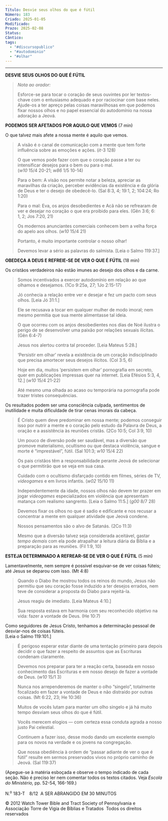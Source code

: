 ```yaml
---
Título: Desvie seus olhos do que é fútil
Número: 183
Criado: 2025-01-05
Modificado: 
Prazo: 2025-02-08
Status: 
Cântico: 
tags:
  - "#discursopublico"
  - "#autodominio"
  - "#olhar"
---
```

---

**DESVIE SEUS OLHOS DO QUE É FÚTIL**

> *Nota ao orador:*
>
> Esforce-se para tocar o coração de seus ouvintes por ler textos-chave
> com o entusiasmo adequado e por raciocinar com base neles. Ajude-os a
> ter apreço pelas coisas maravilhosas em que podemos fixar nossos olhos
> e no papel essencial do autodomínio na nossa adoração a Jeová.

**PODEMOS SER AFETADOS POR AQUILO QUE VEMOS** (7 min)

O que talvez mais afete a nossa mente é aquilo que vemos.

> A visão é o canal de comunicação com a mente que tem forte influência
> sobre as emoções e ações. (*it*-3 128)
>
> O que vemos pode fazer com que o coração passe a ter ou intensificar
> desejos para o bem ou para o mal.  
> (*w10* 15/4 20-21; *w86* 1/5 10-14)
>
> Para o bem: A visão nos permite notar a beleza, apreciar as maravilhas
> da criação, perceber evidências da existência e da glória de Deus e
> ter o desejo de obedecê-lo. (Sal 8:​3, 4; 19:​1, 2; 104:​24; Ro 1:​20)
>
> Para o mal: Eva, os anjos desobedientes e Acã não se refrearam de ver
> e desejar no coração o que era proibido para eles. (Gên 3:​6; 6:​1, 2;
> Jos 7:​20, 21)
>
> Os modernos anunciantes comerciais conhecem bem a velha força do apelo
> aos olhos. (*w10* 15/4 21)
>
> Portanto, é muito importante controlar o nosso olhar!
>
> Devemos levar a sério as palavras do salmista. \[Leia o
> Salmo 119:​37.\]

**OBEDEÇA A DEUS E REFREIE-SE DE VER O QUE É FÚTIL** (18 min)

Os cristãos verdadeiros não estão imunes ao desejo dos olhos e da carne.

> Somos incentivados a exercer autodomínio em relação ao que olhamos e
> desejamos. (1Co 9:​25a, 27; 1Jo 2:​15-17)
>
> Jó conhecia a relação entre ver e desejar e fez um pacto com seus
> olhos. \[Leia Jó 31:​1.\]
>
> Ele se recusava a tocar em qualquer mulher de modo imoral; nem mesmo
> permitia que sua mente alimentasse tal ideia.
>
> O que ocorreu com os anjos desobedientes nos dias de Noé ilustra o
> perigo de se desenvolver uma paixão por relações sexuais ilícitas.
> (Gên 6:​4-​7)
>
> Jesus nos alertou contra tal proceder. \[Leia Mateus 5:​28.\]
>
> ‘Persistir em olhar’ revela a existência de um coração indisciplinado
> que precisa amortecer seus desejos ilícitos. (Col 3:​5, 6)
>
> Hoje em dia, muitos ‘persistem em olhar’ pornografia em secreto, quer
> em publicações impressas quer na internet. \[Leia Efésios 5:​3, 4,
> 12.\] (*w10* 15/4 21-22)
>
> Até mesmo uma olhada ao acaso ou temporária na pornografia pode trazer
> tristes consequências.

Os resultados podem ser uma consciência culpada, sentimentos de
inutilidade e muita dificuldade de tirar cenas imorais da cabeça.

> É Cristo quem deve predominar em nossa mente; podemos conseguir isso
> por nutrir a mente e o coração pelo estudo da Palavra de Deus, a
> oração e a assistência às reuniões cristãs. (2Co 10:​5; Col 3:​9, 10)
>
> Um pouco de diversão pode ser saudável, mas a diversão que promove
> materialismo, ocultismo ou que destaca violência, sangue e morte é
> “imprestável”, fútil. (Sal 101:​3; *w10* 15/4 22)
>
> Os pais cristãos têm a responsabilidade perante Jeová de selecionar o
> que permitirão que se veja em sua casa.
>
> Cuidado com o ocultismo disfarçado contido em filmes, séries de TV,
> *videogames* e em livros infantis. (*w02* 15/10 11)
>
> Independentemente da idade, nossos olhos não devem ter prazer em jogar
> *videogames* especializados em violência que apresentam matança com
> realismo sangrento. \[Leia o Salmo 11:​5.\] (*g00* 8/7 28)
>
> Devemos fixar os olhos no que é sadio e edificante e nos recusar a
> concentrar a mente em qualquer atividade que Jeová condene.
>
> Nossos pensamentos são o alvo de Satanás. (2Co 11:​3)
>
> Mesmo que a diversão talvez seja considerada aceitável, gastar *tempo
> demais* com ela pode atrapalhar a leitura diária da Bíblia e a
> preparação para as reuniões. (Fil 1:​9, 10)

**ESTEJA DETERMINADO A REFREAR-SE DE VER O QUE É FÚTIL** (5 min)

Lamentavelmente, nem sempre é possível esquivar-se de ver coisas fúteis;
até Jesus se deparou com isso. (Mt 4:​8)

> Quando o Diabo lhe mostrou todos os reinos do mundo, Jesus não
> permitiu que seu coração fosse induzido a ter desejos errados, nem
> teve de considerar a proposta do Diabo para rejeitá-la.
>
> Jesus reagiu de imediato. \[Leia Mateus 4:​10.\]
>
> Sua resposta estava em harmonia com seu reconhecido objetivo na vida:
> fazer a vontade de Deus. (He 10:​7)

Como seguidores de Jesus Cristo, tenhamos a determinação pessoal de
desviar-nos de coisas fúteis.  
\[Leia o Salmo 119:​101.\]

> É perigoso esperar estar diante de uma tentação primeiro para depois
> decidir o que fazer a respeito de assuntos que as Escrituras condenam
> claramente.
>
> Devemos nos preparar para ter a reação certa, baseada em nosso
> conhecimento das Escrituras e em nosso desejo de fazer a vontade de
> Deus. (*w10* 15/1 3)
>
> Nunca nos arrependeremos de manter o olho “singelo”, totalmente
> focalizado em fazer a vontade de Deus e não distraído por outras
> coisas. (Mt 6:​22, 23; He 10:​36)
>
> Muitos de vocês lutam para manter um olho singelo e já há muito tempo
> desviam seus olhos do que é fútil.
>
> Vocês merecem elogios — com certeza essa conduta agrada a nosso justo
> Pai celestial.
>
> Continuem a fazer isso, desse modo dando um excelente exemplo para os
> novos na verdade e os jovens na congregação.
>
> Que nossa obediência à ordem de “passar adiante de ver o que é fútil”
> resulte em sermos preservados vivos no próprio caminho de Jeová. (Sal
> 119:​37)

(Apegue-se à matéria esboçada e observe o tempo indicado de cada seção.
Não é preciso ler nem comentar todos os textos citados. Veja *Escola do
Ministério,* pp. 52-54, 166-169.)

N.<sup>o</sup> 183-T 8/12  A SER ABRANGIDO EM 30 MINUTOS

© 2012 Watch Tower Bible and Tract Society of Pennsylvania e  
Associação Torre de Vigia de Bíblias e Tratados  Todos os direitos
reservados
